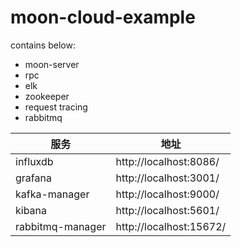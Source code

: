 # moon-cloud-example

contains below:

- moon-server
- rpc
- elk
- zookeeper
- request tracing
- rabbitmq

| 服务             | 地址                    |
| ---------------- | ----------------------- |
| influxdb         | http://localhost:8086/  |
| grafana          | http://localhost:3001/  |
| kafka-manager    | http://localhost:9000/  |
| kibana           | http://localhost:5601/  |
| rabbitmq-manager | http://localhost:15672/ |

